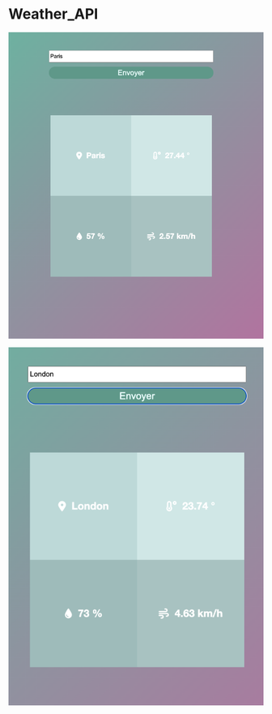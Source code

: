 # Weather_API

![My Image](./Capture%20d%E2%80%99%C3%A9cran%202022-08-23%20%C3%A0%2015.01.07.png)

![My Image](./Capture%20d%E2%80%99%C3%A9cran%202022-08-23%20%C3%A0%2015.21.05.png)  